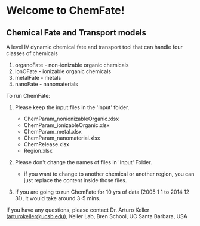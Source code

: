 # Welcome to ChemFate!
## Chemical Fate and Transport models
A level IV dynamic chemical fate and transport tool that can handle four classes of chemicals
  1) organoFate - non-ionizable organic chemicals
  2) ionOFate - ionizable organic chemicals
  3) metalFate - metals
  4) nanoFate - nanomaterials

To run ChemFate: 

1. Please keep the input files in the 'Input' folder.
	- ChemParam_nonionizableOrganic.xlsx
	- ChemParam_ionizableOrganic.xlsx
	- ChemParam_metal.xlsx
	- ChemParam_nanomaterial.xlsx
	- ChemRelease.xlsx
	- Region.xlsx

2. Please don't change the names of files in 'Input' Folder.
	- if you want to change to another chemical or another region,
	you can just replace the content inside those files.

3. If you are going to run ChemFate for 10 yrs of data (2005 1 1 to 2014 12 31),
	it would take around 3-5 mins.

If you have any questions, please contact Dr. Arturo Keller (arturokeller@ucsb.edu), Keller Lab, Bren School, UC Santa Barbara, USA
